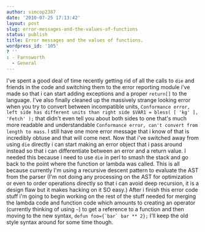 ```yaml
---
author: simcop2387
date: '2010-07-25 17:13:42'
layout: post
slug: error-messages-and-the-values-of-functions
status: publish
title: Error messages and the values of functions.
wordpress_id: '105'
? ''
: - Farnsworth
  - General
---
```


I've spent a good deal of time recently getting rid of all the
calls to `die` and friends in the code and switching them to the
error reporting module i've made so that i can start adding
exceptions and a proper `return[]` to the language. I've also
finally cleaned up the massively strange looking error when you try
to convert between incompatible units,
`Conformance error, left side has different units than right side $VAR1 = bless( [ 'kg' ], 'Fetch' );`
that didn't even tell you about both sides to one that's much more
readable and understandable
`Conformance error, can't convert from length to mass`. I still
have one more error message that i know of that is incredibly
obtuse and that will come next. Now that i've switched away from
using `die` directly i can start making an error object that i pass
around instead so that i can differentiate between an error and a
return value. I needed this because i need to use `die` in perl to
smash the stack and go back to the point where the function or
lambda was called. This is all because currently I'm using a
recursive descent pattern to evaluate the AST from the parser (I'm
not doing any processing on the AST for optimization or even to
order operations directly so that i can avoid deep recursion, it is
a design flaw but it makes hacking on it SO easy.) After i finish
this error code stuff i'm going to begin working on the rest of the
stuff needed for merging the lambda code and function code which
amounts to creating an operator (currently thinking of using `~`)
to get a reference to a function and then moving to the new syntax,
`` defun foo={`bar` bar ** 2}; `` I'll keep the old style syntax
around for some time though.


